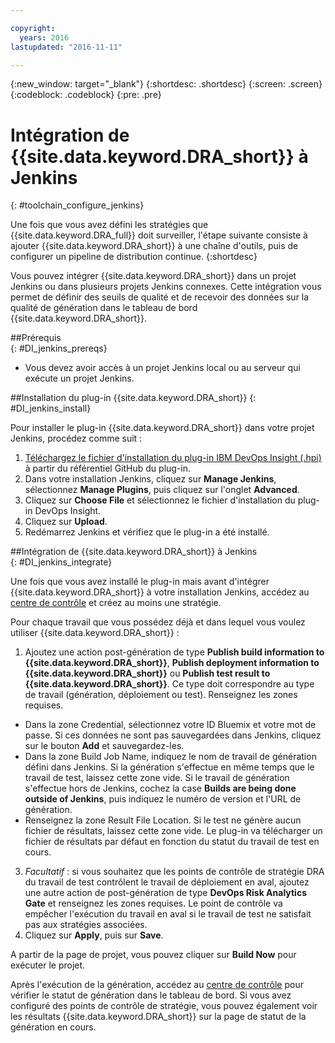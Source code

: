 ```yaml
---

copyright:
  years: 2016
lastupdated: "2016-11-11"

---
```


{:new_window: target="_blank"}
{:shortdesc: .shortdesc}
{:screen: .screen}
{:codeblock: .codeblock}
{:pre: .pre}

# Intégration de {{site.data.keyword.DRA_short}} à Jenkins
{: #toolchain_configure_jenkins}

Une fois que vous avez défini les stratégies que {{site.data.keyword.DRA_full}} doit surveiller, l'étape suivante consiste à ajouter {{site.data.keyword.DRA_short}} à une chaîne d'outils, puis de configurer un pipeline de distribution continue.
{:shortdesc}

<!--##Configuring a Jenkins project-->

Vous pouvez intégrer {{site.data.keyword.DRA_short}} dans un projet Jenkins ou dans plusieurs projets Jenkins connexes. Cette intégration vous permet de définir des seuils de qualité et de recevoir des données sur la qualité de génération dans le tableau de bord {{site.data.keyword.DRA_short}}.

##Prérequis    
{: #DI_jenkins_prereqs}

* Vous devez avoir accès à un projet Jenkins local ou au serveur qui exécute un projet Jenkins.

##Installation du plug-in {{site.data.keyword.DRA_short}}
{: #DI_jenkins_install}

Pour installer le plug-in {{site.data.keyword.DRA_short}} dans votre projet Jenkins, procédez comme suit :

  1. [Téléchargez le fichier d'installation du plug-in IBM DevOps Insight (.hpi)](https://github.ibm.com/oneibmcloud/DRA-Jenkins/blob/hpi-release/target/dra.hpi) à partir du référentiel GitHub du plug-in.
  2. Dans votre installation Jenkins, cliquez sur **Manage Jenkins**, sélectionnez **Manage Plugins**, puis cliquez sur l'onglet **Advanced**.
  3. Cliquez sur **Choose File** et sélectionnez le fichier d'installation du plug-in DevOps Insight.
  4. Cliquez sur **Upload**.
  5. Redémarrez Jenkins et vérifiez que le plug-in a été installé.

##Intégration de {{site.data.keyword.DRA_short}} à Jenkins    
{: #DI_jenkins_integrate}

Une fois que vous avez installé le plug-in mais avant d'intégrer {{site.data.keyword.DRA_short}} à votre installation Jenkins, accédez au [centre de contrôle](https://control-center.stage1.ng.bluemix.net/) et créez au moins une stratégie.

Pour chaque travail que vous possédez déjà et dans lequel vous voulez utiliser {{site.data.keyword.DRA_short}} :

1. Ajoutez une action post-génération de type **Publish build information to {{site.data.keyword.DRA_short}}**, **Publish deployment information to {{site.data.keyword.DRA_short}}** ou **Publish test result to {{site.data.keyword.DRA_short}}**. Ce type doit correspondre au type de travail (génération, déploiement ou test). Renseignez les zones requises.
  * Dans la zone Credential, sélectionnez votre ID Bluemix et votre mot de passe. Si ces données ne sont pas sauvegardées dans Jenkins, cliquez sur le bouton **Add** et sauvegardez-les.
  * Dans la zone Build Job Name, indiquez le nom de travail de génération défini dans Jenkins. Si la génération s'effectue en même temps que le travail de test, laissez cette zone vide. Si le travail de génération s'effectue hors de Jenkins, cochez la case **Builds are being done outside of Jenkins**, puis indiquez le numéro de version et l'URL de génération.
  * Renseignez la zone Result File Location. Si le test ne génère aucun fichier de résultats, laissez cette zone vide. Le plug-in va télécharger un fichier de résultats par défaut en fonction du statut du travail de test en cours.
3. *Facultatif* : si vous souhaitez que les points de contrôle de stratégie DRA du travail de test contrôlent le travail de déploiement en aval, ajoutez une autre action de post-génération de type **DevOps Risk Analytics Gate** et renseignez les zones requises. Le point de contrôle va empêcher l'exécution du travail en aval si le travail de test ne satisfait pas aux stratégies associées.
4. Cliquez sur **Apply**, puis sur **Save**.

A partir de la page de projet, vous pouvez cliquer sur **Build Now** pour exécuter le projet.

Après l'exécution de la génération, accédez au [centre de contrôle](https://control-center.stage1.ng.bluemix.net/) pour vérifier le statut de génération dans le tableau de bord. Si vous avez configuré des points de contrôle de stratégie, vous pouvez également voir les résultats {{site.data.keyword.DRA_short}} sur la page de statut de la génération en cours.
